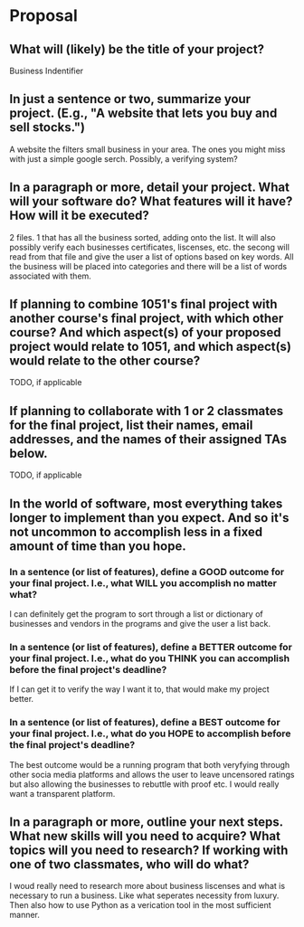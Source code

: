 # Proposal

## What will (likely) be the title of your project?

Business Indentifier

## In just a sentence or two, summarize your project. (E.g., "A website that lets you buy and sell stocks.")

A website the filters small business in your area. The ones you might miss with just a simple google serch. Possibly, a verifying system?

## In a paragraph or more, detail your project. What will your software do? What features will it have? How will it be executed?

2 files. 1 that has all the business sorted, adding onto the list. It will also possibly verify each businesses certificates, liscenses, etc. the secong will read from that file and give the user a list of options based on key words. All the business will be placed into categories and there will be a list of words associated with them.

## If planning to combine 1051's final project with another course's final project, with which other course? And which aspect(s) of your proposed project would relate to 1051, and which aspect(s) would relate to the other course?

TODO, if applicable

## If planning to collaborate with 1 or 2 classmates for the final project, list their names, email addresses, and the names of their assigned TAs below.

TODO, if applicable

## In the world of software, most everything takes longer to implement than you expect. And so it's not uncommon to accomplish less in a fixed amount of time than you hope.

### In a sentence (or list of features), define a GOOD outcome for your final project. I.e., what WILL you accomplish no matter what?
I can definitely get the program to sort through a list or dictionary of businesses and vendors in the programs and give the user a list back.
 

### In a sentence (or list of features), define a BETTER outcome for your final project. I.e., what do you THINK you can accomplish before the final project's deadline?

If I can get it to verify the way I want it to, that would make my project better.

### In a sentence (or list of features), define a BEST outcome for your final project. I.e., what do you HOPE to accomplish before the final project's deadline?

The best outcome would be a running program that both veryfying through other socia media platforms and allows the user to leave uncensored ratings but also allowing the businesses to rebuttle with proof etc. I would really want a transparent platform.

## In a paragraph or more, outline your next steps. What new skills will you need to acquire? What topics will you need to research? If working with one of two classmates, who will do what?

I woud really need to research more about business liscenses and what is necessary to run a business. Like what seperates necessity from luxury. Then also how to use Python as a verication tool in the most sufficient manner.
